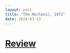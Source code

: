 ```yaml
---
layout: post
title: "The Mechanic, 1972"
date: 2024-03-13
---
```


# [Review](https://letterboxd.com/pavlesap/film/the-mechanic/)


